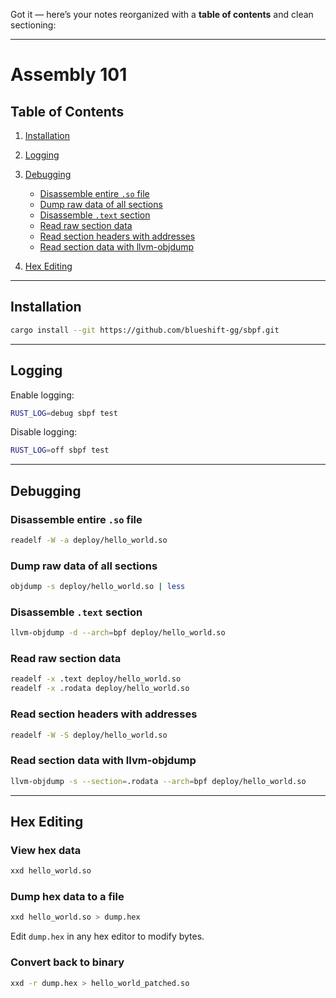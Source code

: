 Got it — here’s your notes reorganized with a **table of contents** and clean sectioning:

---

# Assembly 101

## Table of Contents

1. [Installation](#installation)
2. [Logging](#logging)
3. [Debugging](#debugging)

   * [Disassemble entire `.so` file](#disassemble-entire-so-file)
   * [Dump raw data of all sections](#dump-raw-data-of-all-sections)
   * [Disassemble `.text` section](#disassemble-text-section)
   * [Read raw section data](#read-raw-section-data)
   * [Read section headers with addresses](#read-section-headers-with-addresses)
   * [Read section data with llvm-objdump](#read-section-data-with-llvm-objdump)
4. [Hex Editing](#hex-editing)

---

## Installation

```bash
cargo install --git https://github.com/blueshift-gg/sbpf.git
```

---

## Logging

Enable logging:

```bash
RUST_LOG=debug sbpf test
```

Disable logging:

```bash
RUST_LOG=off sbpf test
```

---

## Debugging

### Disassemble entire `.so` file

```bash
readelf -W -a deploy/hello_world.so
```

### Dump raw data of all sections

```bash
objdump -s deploy/hello_world.so | less
```

### Disassemble `.text` section

```bash
llvm-objdump -d --arch=bpf deploy/hello_world.so
```

### Read raw section data

```bash
readelf -x .text deploy/hello_world.so
readelf -x .rodata deploy/hello_world.so
```

### Read section headers with addresses

```bash
readelf -W -S deploy/hello_world.so
```

### Read section data with llvm-objdump

```bash
llvm-objdump -s --section=.rodata --arch=bpf deploy/hello_world.so
```

---

## Hex Editing

### View hex data

```bash
xxd hello_world.so
```

### Dump hex data to a file

```bash
xxd hello_world.so > dump.hex
```

Edit `dump.hex` in any hex editor to modify bytes.

### Convert back to binary

```bash
xxd -r dump.hex > hello_world_patched.so
```